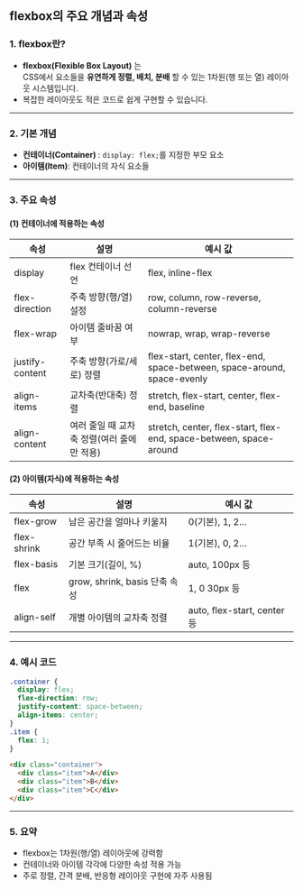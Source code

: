 ## flexbox의 주요 개념과 속성

### 1. flexbox란?

- **flexbox(Flexible Box Layout)** 는  
  CSS에서 요소들을 **유연하게 정렬, 배치, 분배** 할 수 있는 1차원(행 또는 열) 레이아웃 시스템입니다.
- 복잡한 레이아웃도 적은 코드로 쉽게 구현할 수 있습니다.

---

### 2. 기본 개념

- **컨테이너(Container)** : `display: flex;`를 지정한 부모 요소
- **아이템(Item)**: 컨테이너의 자식 요소들

---

### 3. 주요 속성

#### (1) 컨테이너에 적용하는 속성

| 속성            | 설명                                       | 예시 값                                                                 |
| --------------- | ------------------------------------------ | ----------------------------------------------------------------------- |
| display         | flex 컨테이너 선언                         | flex, inline-flex                                                       |
| flex-direction  | 주축 방향(행/열) 설정                      | row, column, row-reverse, column-reverse                                |
| flex-wrap       | 아이템 줄바꿈 여부                         | nowrap, wrap, wrap-reverse                                              |
| justify-content | 주축 방향(가로/세로) 정렬                  | flex-start, center, flex-end, space-between, space-around, space-evenly |
| align-items     | 교차축(반대축) 정렬                        | stretch, flex-start, center, flex-end, baseline                         |
| align-content   | 여러 줄일 때 교차축 정렬(여러 줄에만 적용) | stretch, center, flex-start, flex-end, space-between, space-around      |

#### (2) 아이템(자식)에 적용하는 속성

| 속성        | 설명                          | 예시 값                     |
| ----------- | ----------------------------- | --------------------------- |
| flex-grow   | 남은 공간을 얼마나 키울지     | 0(기본), 1, 2…              |
| flex-shrink | 공간 부족 시 줄어드는 비율    | 1(기본), 0, 2…              |
| flex-basis  | 기본 크기(길이, %)            | auto, 100px 등              |
| flex        | grow, shrink, basis 단축 속성 | 1, 0 30px 등                |
| align-self  | 개별 아이템의 교차축 정렬     | auto, flex-start, center 등 |

---

### 4. 예시 코드

```css
.container {
  display: flex;
  flex-direction: row;
  justify-content: space-between;
  align-items: center;
}
.item {
  flex: 1;
}
```

```html
<div class="container">
  <div class="item">A</div>
  <div class="item">B</div>
  <div class="item">C</div>
</div>
```

---

### 5. 요약

- flexbox는 1차원(행/열) 레이아웃에 강력함
- 컨테이너와 아이템 각각에 다양한 속성 적용 가능
- 주로 정렬, 간격 분배, 반응형 레이아웃 구현에 자주 사용됨

